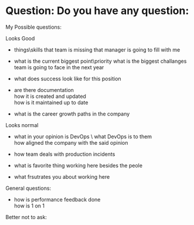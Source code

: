 # Question: Do you have any question:

My Possible questions:

Looks Good  

- things\skills that team is missing that manager is going to fill with me  

- what is the current biggest point\priority
  what is the biggest challanges team is going to face in the next year

- what does success look like for this position


- are there documentation  
  how it is created and updated  
  how is it maintained up to date

- what is the career growth paths in the company


Looks normal  

- what in your opinion is DevOps \ what DevOps is to them  
  how aligned the company with the said opinion

- how team deals with production incidents

- what is favorite thing working here besides the peole

- what frsutrates you about working here

General questions:

- how is performance feedback done  
  how is 1 on 1

Better not to ask:  
